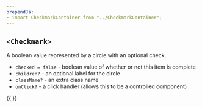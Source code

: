 ```yaml
---
prependJs:
- import CheckmarkContainer from "../CheckmarkContainer";
---
```


## `<Checkmark>`

A boolean value represented by a circle with an optional check.

* `checked = false` - boolean value of whether or not this item is complete
* `children?` - an optional label for the circle
* `className?` - an extra class name
* `onClick?` - a click handler (allows this to be a controlled component)

{{
  <CheckmarkContainer />
}}
